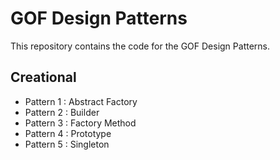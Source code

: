 # GOF Design Patterns

This repository contains the code for the GOF Design Patterns.

## Creational 

* Pattern 1 : Abstract Factory
* Pattern 2 : Builder
* Pattern 3 : Factory Method
* Pattern 4 : Prototype 
* Pattern 5 : Singleton
